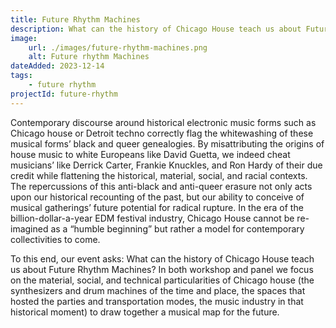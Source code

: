 ```yaml
---
title: Future Rhythm Machines
description: What can the history of Chicago House teach us about Future Rhythm Machines? In both workshop and panel we focus on the material, social, and technical particularities of Chicago house (the synthesizers and drum machines of the time and place, the spaces that hosted the parties and transportation modes, the music industry in that historical moment) to draw together a musical map for the future.
image:
    url: ./images/future-rhythm-machines.png
    alt: Future rhythm Machines
dateAdded: 2023-12-14
tags:
    - future rhythm
projectId: future-rhythm
---
```


Contemporary discourse around historical electronic music forms such as Chicago house or Detroit techno correctly flag the whitewashing of these musical forms’ black and queer genealogies. By misattributing the origins of house music to white Europeans like David Guetta, we indeed cheat musicians’ like Derrick Carter, Frankie Knuckles, and Ron Hardy of their due credit while flattening the historical, material, social, and racial contexts. The repercussions of this anti-black and anti-queer erasure not only acts upon our historical recounting of the past, but our ability to conceive of musical gatherings’ future potential for radical rupture. In the era of the billion-dollar-a-year EDM festival industry, Chicago House cannot be re-imagined as a “humble beginning” but rather a model for contemporary collectivities to come.

To this end, our event asks: What can the history of Chicago House teach us about Future Rhythm Machines? In both workshop and panel we focus on the material, social, and technical particularities of Chicago house (the synthesizers and drum machines of the time and place, the spaces that hosted the parties and transportation modes, the music industry in that historical moment) to draw together a musical map for the future.
